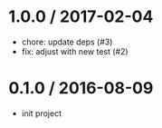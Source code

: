 
1.0.0 / 2017-02-04
==================

  * chore: update deps (#3)
  * fix: adjust with new test (#2)

0.1.0 / 2016-08-09
==================
  * init project


